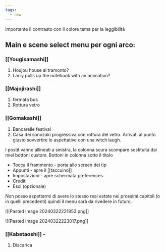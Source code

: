 ```yaml
---
tags:
  - new
---
```


Importante il contrasto con il colore tema per la leggibilità
## Main e scene select menu per ogni arco:
### [[Yougisamashi]]
1. Houjou house al tramonto?
2. Larry pulls up the notebook with an animation?
### [[Majojirashi]]
1. fermata bus
2. Rottura vetro
### [[Gomakashi]] 
1. Bancarelle festival
2. Casa dei sonozaki progressiva con rottura del vetro. Arrivati al punto giusto sovvertire le aspettative con una witch laugh.


I postit vanno allineati a sinistra, la colonna scura scompare sostituita dai miei bottoni custom.
Bottoni in colonna sotto il titolo
- Tocca il frammento - porta allo screen dei tip
- Appunti - apre il [[taccuino]]
- Impostazioni - apre schermata preferences
- Crediti
- Esci (opzionale)

Non posso aspettarmi di avere lo stesso real estate nei prossimi capitoli (o in quelli precedenti) quindi il menu sarà da rivedere in futuro.

![[Pasted image 20240322221853.png]]

![[Pasted image 20240322223017.png]]

### [[Kabetaoshi]] - 
1. Discarica

